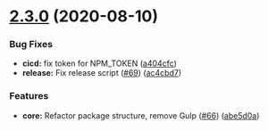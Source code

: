# [2.3.0](https://github.com/erwstout/ginger/compare/v2.2.0...v2.3.0) (2020-08-10)


### Bug Fixes

* **cicd:** fix token for NPM_TOKEN ([a404cfc](https://github.com/erwstout/ginger/commit/a404cfcf64f2a6192e0381d9dc3e66b0b3ea8e16))
* **release:** Fix release script ([#69](https://github.com/erwstout/ginger/issues/69)) ([ac4cbd7](https://github.com/erwstout/ginger/commit/ac4cbd75383c6d68273ac7ab057773e2892513b3))


### Features

* **core:** Refactor package structure, remove Gulp ([#66](https://github.com/erwstout/ginger/issues/66)) ([abe5d0a](https://github.com/erwstout/ginger/commit/abe5d0ac5a5f7483289427d966448e6ba7834554))

